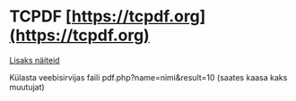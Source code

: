 # TCPDF [https://tcpdf.org](https://tcpdf.org)

[Lisaks näiteid](https://tcpdf.org/examples/)

Külasta veebisirvijas faili pdf.php?name=nimi&result=10 (saates kaasa kaks muutujat)
